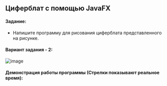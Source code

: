 ## Циферблат c помощью JavaFX

#### Задание:
- Напишите программу для рисования циферблата представленного на рисунке.

#### Вариант задания - 2:

![image](https://user-images.githubusercontent.com/90133237/226110066-fb3ebcd9-5ff1-4845-8911-41d5bf6dad1c.png)

#### Демонстрация работы программы (Стрелки показывают реальное время):
